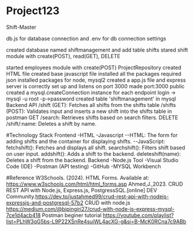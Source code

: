 # Project123

Shift-Master


db.js for database connection and .env for db connection settings

created database named shiftmanagement and add table shifts
stared shift  module with create(POST), read(GET), DELETE

started employees module with create(POST)
ProjectRepository
created HTML file created base javascript file installed all the packages required json installed packages for node, mysql2 created a app.js file and express server is correctly set up and listens on port 3000 made port:3000 public created a mysql.createConnection instance for each endpoint login -> mysql -u root -p->password created table 'shiftmanagement' in mysql Backend API /shift (GET): Fetches all shifts from the shifts table /shifts (POST): Validates input and inserts a new shift into the shifts table in postman GET /search: Retrieves shifts based on search filters. DELETE /shift/:name: Deletes a shift by name.


#Technology Stack
Frontend -HTML -Javascript --HTML: The form for adding shifts and the container for displaying shifts. --JavaScript: fetchshift(): Fetches and displays all shift. searchshift(): Filters shift based on user input. addshift(): Adds a shift to the backend. deleteshift(name): Deletes a shift from the backend. Backend -Node.js Tool -Visual Studio Code (IDE) -Postman (API testing) -GitHub -MYSQL Workbench



#Reference
W3Schools. (2024). HTML Forms. Available at: https://www.w3schools.com/html/html_forms.asp 
Ahmed,J.,2023. CRUD REST API with Node.js, Express.js,
PostgressSQL.[online] DEV Community.https://dev.to/justahmed99/crud-rest-api-with-nodejs-expressjs-and-postgresql-57b2
CRUD with node.js  https://medium.com/@bipingiri27/crud-with-node-js-express-mysql-7ce1d4acb418
Postman beginer tutorial   https://youtube.com/playlist?list=PLhW3qG5bs-L9P22XSnRe4suiWL4acXG-g&si=B-McK0RCna7c9ABb 
